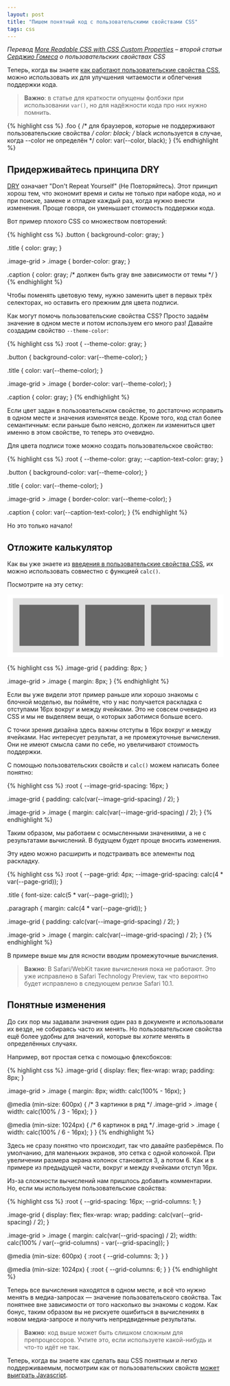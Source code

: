 ```yaml
---
layout: post
title: "Пишем понятный код с пользовательскими свойствами CSS"
tags: css
---
```


*Перевод [More Readable CSS with CSS Custom Properties](https://sgom.es/posts/2017-02-03-more-readable-css-with-css-custom-properties/) – второй статьи [Серджио Гомеса](http://sgom.es) о пользовательских свойствах CSS*

Теперь, когда вы знаете [как работают пользовательские свойства CSS](http://zmeika.name/2017/03/02/custom-css-properties-basics.html), можно использовать их для улучшения читаемости и облегчения поддержки кода.

> **Важно**: в статье для краткости опущены фолбэки при использовании `var()`, но для надёжности кода про них нужно помнить.  
>
{% highlight css %}
.foo {
  /* для браузеров, которые не поддерживают пользовательские свойства */
  color: black;
  /* black используется в случае, когда --color не определён */
  color: var(--color, black);
}
{% endhighlight %}

## Придерживайтесь принципа DRY

[DRY](https://ru.wikipedia.org/wiki/Don%E2%80%99t_repeat_yourself) означает "Don't Repeat Yourself" (Не Повторяйтесь). Этот принцип хорош тем, что экономит время и силы не только при наборе кода, но и при поиске, замене и отладке каждый раз, когда нужно внести изменения. Проще говоря, он уменьшает стоимость поддержки кода.

Вот пример плохого CSS со множеством повторений:

{% highlight css %}
.button {
  background-color: gray;
}
 
.title {
  color: gray;
}
 
.image-grid > .image {
  border-color: gray;
}
 
.caption {
  color: gray; /* должен быть gray вне зависимости от темы */
}
{% endhighlight %}

Чтобы поменять цветовую тему, нужно заменить цвет в первых трёх селекторах, но оставить его прежним для цвета подписи.

Как могут помочь пользовательские свойства CSS? Просто задаём значение в одном месте и потом используем его много раз! Давайте создадим свойство `--theme-color`:

{% highlight css %}
:root {
  --theme-color: gray;
}
 
.button {
  background-color: var(--theme-color);
}
 
.title {
  color: var(--theme-color);
}
 
.image-grid > .image {
  border-color: var(--theme-color);
}
 
.caption {
  color: gray;
}
{% endhighlight %}

Если цвет задан в пользовательском свойстве, то достаточно исправить в одном месте и значения изменятся везде. Кроме того, код стал более семантичным: если раньше было неясно, должен ли измениться цвет именно в этом свойстве, то теперь это очевидно.

Для цвета подписи тоже можно создать пользовательское свойство:

{% highlight css %}
:root {
  --theme-color: gray;
  --caption-text-color: gray;
}
 
.button {
  background-color: var(--theme-color);
}
 
.title {
  color: var(--theme-color);
}
 
.image-grid > .image {
  border-color: var(--theme-color);
}
 
.caption {
  color: var(--caption-text-color);
}
{% endhighlight %}

Но это только начало!

## Отложите калькулятор

Как вы уже знаете из [введения в пользовательские свойства CSS](http://zmeika.name/2017/03/02/custom-css-properties-basics.html), их можно использовать совместно с функцией `calc()`.

Посмотрите на эту сетку:

![img](/post_images/2017/grid.png)

{% highlight css %}
.image-grid {
  padding: 8px;
}
 
.image-grid > .image {
  margin: 8px;
}
{% endhighlight %}

Если вы уже видели этот пример раньше или хорошо знакомы с блочной моделью, вы поймёте, что у нас получается раскладка с отступами 16px вокруг и между ячейками. Это не совсем очевидно из CSS и мы не выделяем вещи, о которых заботимся больше всего.

С точки зрения дизайна здесь важны отступы в 16px вокруг и между ячейками. Нас интересует результат, а не промежуточные вычисления. Они не имеют смысла сами по себе, но увеличивают стоимость поддержки.

С помощью пользовательских свойств и `calc()` можем написать более понятно:

{% highlight css %}
:root {
  --image-grid-spacing: 16px;
}
 
.image-grid {
  padding: calc(var(--image-grid-spacing) / 2);
}
 
.image-grid > .image {
  margin: calc(var(--image-grid-spacing) / 2);
}
{% endhighlight %}

Таким образом, мы работаем с осмысленными значениями, а не с результатами вычислений. В будущем будет проще вносить изменения.

Эту идею можно расширить и подстраивать все элементы под раскладку. 

{% highlight css %}
:root {
  --page-grid: 4px;
  --image-grid-spacing: calc(4 * var(--page-grid));
}
 
.title {
  font-size: calc(5 * var(--page-grid));
}
 
.paragraph {
  margin: calc(4 * var(--page-grid));
}
 
.image-grid {
  padding: calc(var(--image-grid-spacing) / 2);
}
 
.image-grid > .image {
  margin: calc(var(--image-grid-spacing) / 2);
}
{% endhighlight %}

В примере выше мы для ясности вводим промежуточные вычисления.

> **Важно**: В Safari/WebKit такие вычисления пока не работают. Это уже исправлено в Safari Technology Preview, так что вероятно будет исправлено в следующем релизе Safari 10.1.

## Понятные изменения

До сих пор мы задавали значения один раз в документе и использовали их везде, не собираясь часто их менять. Но пользовательские свойства ещё более удобны для значений, которые вы *хотите* менять в определённых случаях. 

Например, вот простая сетка с помощью флексбоксов:

{% highlight css %}
.image-grid {
  display: flex;
  flex-wrap: wrap;
  padding: 8px;
}
 
.image-grid > .image {
  margin: 8px;
  width: calc(100% - 16px);
}
 
@media (min-size: 600px) {
  /* 3 картинки в ряд */
  .image-grid > .image {
    width: calc(100% / 3 - 16px);
  }
}
 
@media (min-size: 1024px) {
  /* 6 картинок в ряд */
  .image-grid > .image {
    width: calc(100% / 6 - 16px);
  }
}
{% endhighlight %}

Здесь не сразу понятно что происходит, так что давайте разберёмся. По умолчанию, для маленьких экранов, это сетка с одной колонкой. При увеличении размера экрана колонок становится 3, а потом 6. Как и в примере из предыдущей части, вокруг и между ячейками отступ 16px.

Из-за сложности вычислений нам пришлось добавить комментарии. Но, если мы используем пользовательские свойства:

{% highlight css %}
:root {
  --grid-spacing: 16px;
  --grid-columns: 1;
}
 
.image-grid {
  display: flex;
  flex-wrap: wrap;
  padding: calc(var(--grid-spacing) / 2);
}
 
.image-grid > .image {
  margin: calc(var(--grid-spacing) / 2);
  width: calc(100% / var(--grid-columns) - var(--grid-spacing));
}
 
@media (min-size: 600px) {
  :root {
    --grid-columns: 3;
  }
}
 
@media (min-size: 1024px) {
  :root {
    --grid-columns: 6;
  }
}
{% endhighlight %}

Теперь все вычисления находятся в одном месте, и всё что нужно менять в медиа-запросах — значение пользовательского свойства. Так понятнее вне зависимости от того насколько вы знакомы с кодом. Как бонус, таким образом вы не рискуете ошибиться в вычислениях в новом медиа-запросе и получить непредвиденные результаты.

> **Важно**: код выше может быть слишком сложным для препроцессоров. Учтите это, если используете какой-нибудь и что-то идёт не так. 

Теперь, когда вы знаете как сделать ваш CSS понятным и легко поддерживаемым, посмотрим как от пользовательских свойств [может выиграть Javascript](https://sgom.es/posts/2017-02-10-bridging-css-and-js-with-custom-properties).